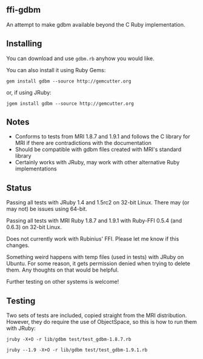 ## ffi-gdbm

An attempt to make gdbm available beyond the C Ruby implementation.

## Installing

You can download and use `gdbm.rb` anyhow you would like.

You can also install it using Ruby Gems:

`gem install gdbm --source http://gemcutter.org`

or, if using JRuby:

`jgem install gdbm --source http://gemcutter.org`

## Notes

* Conforms to tests from MRI 1.8.7 and 1.9.1 and follows the C library for MRI if there are contradictions with the documentation
* Should be compatible with gdbm files created with MRI's standard library
* Certainly works with JRuby, may work with other alternative Ruby implementations

## Status

Passing all tests with JRuby 1.4 and 1.5rc2 on 32-bit Linux. There may (or may not) be issues using 64-bit.

Passing all tests with MRI Ruby 1.8.7 and 1.9.1 with Ruby-FFI 0.5.4 (and 0.6.3) on 32-bit Linux.

Does not currently work with Rubinius' FFI. Please let me know if this changes.

Something weird happens with temp files (used in tests) with JRuby on Ubuntu. For some reason, it gets permission denied when trying to delete them. Any thoughts on that would be helpful.

Further testing on other systems is welcome!

## Testing

Two sets of tests are included, copied straight from the MRI distribution. However, they do require the use of ObjectSpace, so this is how to run them with JRuby:

`jruby -X+O -r lib/gdbm test/test_gdbm-1.8.7.rb`

`jruby --1.9 -X+O -r lib/gdbm test/test_gdbm-1.9.1.rb`
